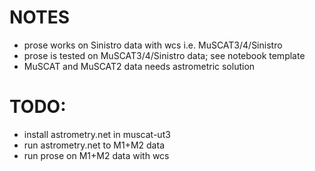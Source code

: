 # NOTES
* prose works on Sinistro data with wcs i.e. MuSCAT3/4/Sinistro
* prose is tested on MuSCAT3/4/Sinistro data; see notebook template
* MuSCAT and MuSCAT2 data needs astrometric solution

# TODO:
* install astrometry.net in muscat-ut3
* run astrometry.net to M1+M2 data
* run prose on M1+M2 data with wcs
